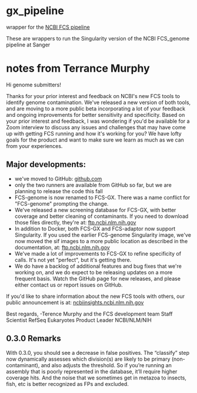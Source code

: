 # gx_pipeline
wrapper for the [NCBI FCS pipeline](https://github.com/ncbi/fcs/wiki/)

These are wrappers to run the Singularity version of the NCBI FCS_genome pipeline at Sanger

# notes from Terrance Murphy

Hi genome submitters!

Thanks for your prior interest and feedback on NCBI's new FCS tools to identify genome contamination. We've released a new version of both tools, and are moving to a more public beta incorporating a lot of your feedback and ongoing improvements for better sensitivity and specificity.
Based on your prior interest and feedback, I was wondering if you'd be available for a Zoom interview to discuss any issues and challenges that may have come up with getting FCS running and how it's working for you? We have lofty goals for the product and want to make sure we learn as much as we can from your experiences.

## Major developments:
* we've moved to GitHub: [github.com](https://github.com/ncbi/fcs)
* only the two runners are available from GitHub so far, but we are planning to release the code this fall
* FCS-genome is now renamed to FCS-GX. There was a name conflict for "FCS-genome" prompting the change.
* We've released a new screening database for FCS-GX, with better coverage and better cleaning of contaminants. If you need to download those files directly, they're at: [ftp.ncbi.nlm.nih.gov](https://ftp.ncbi.nlm.nih.gov/genomes/TOOLS/FCS/database/latest/)
* In addition to Docker, both FCS-GX and FCS-adaptor now support Singularity. If you used the earlier FCS-genome Singularity image, we've now moved the sif images to a more public location as described in the documentation, at: [ftp.ncbi.nlm.nih.gov](https://ftp.ncbi.nlm.nih.gov/genomes/TOOLS/FCS/releases/latest/)
* We've made a lot of improvements to FCS-GX to refine specificity of calls. It's not yet "perfect", but it's getting there.
* We do have a backlog of additional features and bug fixes that we're working on, and we do expect to be releasing updates on a more frequent basis. Watch the GitHub page for new releases, and please either contact us or report issues on GitHub.

If you'd like to share information about the new FCS tools with others, our public announcement is at: [ncbiinsights.ncbi.nlm.nih.gov](https://ncbiinsights.ncbi.nlm.nih.gov/2022/07/28/fcs-beta-tool/)

Best regards,
-Terence Murphy and the FCS development team
Staff Scientist
RefSeq Eukaryotes Product Leader
NCBI/NLM/NIH

## 0.3.0 Remarks

With 0.3.0, you should see a decrease in false positives. The “classify” step now dynamically assesses which division(s) are likely to be primary (non-contaminant), and also adjusts the threshold. So if you’re running an assembly that is poorly represented in the database, it’ll require higher coverage hits. And the noise that we sometimes get in metazoa to insects, fish, etc is better recognized as FPs and excluded.

